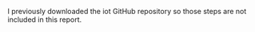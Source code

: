 I previously downloaded the iot GitHub repository so those steps are not included in this report.


